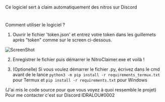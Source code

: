 # 
Ce logiciel sert à claim automatiquement des nitros sur Discord
#

Comment utiliser le logiciel ?

1) Ouvrir le fichier 'token.json' et entrez votre token dans les guillemets après "token" comme sur le screen ci-dessous.

![ScreenShot](https://i.imgur.com/XaI7sQy.png)

2) Enregistrer le fichier puis démarrer le NitroClaimer.exe et voilà !

3) (Optionelle) Si vous voulez démarrer le fichier .py, écrivez dans le cmd avant de le lance `python3 -m pip install -r requirements_termux.txt` pour Termux et `pip install -r requirements.txt` pour Windows


(J'ai mis le code source pour que vous voyez à quoi ressemble le projet)
Pour me contacter c'est sur Discord IDRALOU#0002

